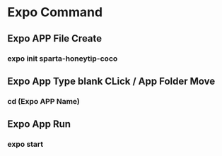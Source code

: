 # Expo Command
## Expo APP File Create  
### expo init sparta-honeytip-coco

## Expo App Type blank CLick / App Folder Move
### cd (Expo APP Name)

## Expo App Run
### expo start
